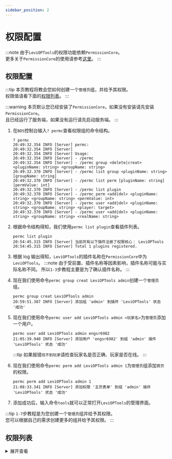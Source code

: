```yaml
---
sidebar_position: 2
---
```


# 权限配置

:::note
由于`LeviOPTools`的权限功能依赖`PermissionCore`。  
更多关于`PermissionCore`的使用请参考[这里](../../PermissionCore/index.md)。
:::

## 权限配置

:::tip
本页教程将教会您如何创建一个`管理员`组，并给予其权限。  
权限值请看下面的[权限列表](#权限列表)。
:::

:::warning
本页默认您已经安装了`PermissionCore`，如果没有安装请先安装`PermissionCore`。  
且已经运行了服务端，如果没有运行请先启动服务端。
:::

1. 在`BDS`控制台输入`? permc`查看权限组的命令结构。

   ```log title="bedrock_server_mod.exe"
   ? permc
   20:49:32.354 INFO [Server] permc:
   20:49:32.354 INFO [Server]
   20:49:32.354 INFO [Server] Usage:
   20:49:32.354 INFO [Server] - /permc
   20:49:32.354 INFO [Server] - /permc group <delete|creat> <pluginName: string> <groupName: string>
   20:49:32.370 INFO [Server] - /permc list group <pluginName: string> [groupName: string]
   20:49:32.370 INFO [Server] - /permc list perm [pluginName: string] [permValue: int]
   20:49:32.370 INFO [Server] - /permc list plugin
   20:49:32.370 INFO [Server] - /permc perm <add|del> <pluginName: string> <groupName: string> <permValue: int>
   20:49:32.370 INFO [Server] - /permc user <add|del> <pluginName: string> <groupName: string> <player: target>
   20:49:32.370 INFO [Server] - /permc user <add|del> <pluginName: string> <groupName: string> <realName: string>
   ```

2. 根据命令结构得知，我们使用`permc list plugin`查看插件列表。

   ```log {2} title="bedrock_server_mod.exe"
   permc list plugin
   20:54:45.315 INFO [Server] 当前共有以下插件注册了权限核心： LeviOPTools
   20:54:45.315 INFO [Server] Total 1 plugins registered.
   ```

3. 根据 log 输出得知，`LeviOPTools`的插件名称在`PermissionCore`中为`LeviOPTools`。
   :::note
   由于受前置、插件名称等因素影响，插件名称可能与实际名称不同。
   所以`1-3`步教程主要是为了确认插件名称。
   :::

4. 现在我们使用命令`permc group creat LeviOPTools admin`创建一个`管理员`组。

   ```log {2} title="bedrock_server_mod.exe"
   permc group creat LeviOPTools admin
   20:59:51.387 INFO [Server] 添加组 'admin' 到插件 'LeviOPTools' 状态 '成功'
   ```

5. 现在我们使用命令`permc user add LeviOPTools admin <玩家名>`为`管理员`添加一个用户。

   ```log {2} title="bedrock_server_mod.exe"
   permc user add LeviOPTools admin engsr6982
   21:05:39.940 INFO [Server] 添加用户 'engsr6982' 到组 'admin' 插件 'LeviOPTools' 状态 '成功'
   ```

   :::tip
   如果报错`找不到玩家`请检查玩家名是否正确、玩家是否在线。
   :::

6. 现在我们使用命令`permc perm add LeviOPTools admin 1`为`管理员`组添加`首页`的权限。

   ```log {2} title="bedrock_server_mod.exe"
   permc perm add LeviOPTools admin 1
   21:08:33.341 INFO [Server] 添加权限 '主页表单' 到组 'admin' 插件 'LeviOPTools' 状态 '成功'
   ```

7. 添加成功后，输入命令`tools`就可以正常打开`LeviOPTools`的管理界面。

:::tip
`1-7`步教程是为您创建一个`管理员`组并给予其权限。  
您可以根据自己的需求创建更多的组并给予其权限。
:::

## 权限列表

<details>
<summary>展开查看</summary>

| 权限 ID | 功能名称             | 枚举(备忘)               |
| ------- | -------------------- | ------------------------ |
| 0       | 未知                 | Unknown                  |
| 1       | 首页                 | indexForm                |
| 2       | 踢出玩家             | KickPlayer               |
| 3       | 杀死玩家             | KillPlayer               |
| 4       | 更改天气             | ChangeWeather            |
| 5       | 更改时间             | ChangeTime               |
| 6       | 广播消息             | BroadCastMessage         |
| 7       | MOTD 管理            | MotdManagement           |
| 8       | 设置服务器最大玩家数 | SetServerMaxPlayer       |
| 9       | 传送                 | Teleport                 |
| 10      | 清理掉落物品         | CleanDropItem            |
| 11      | 更改游戏模式         | ChangeGameMode           |
| 12      | 更改世界规则         | ChangeGameRule           |
| 13      | 获取方块或物品       | GetBlockOrItem           |
| 14      | 终端                 | Terminal                 |
| 15      | 发送消息给玩家       | SendMessageToPlayer      |
| 16      | 崩溃客户端           | CrashPlayerClient        |
| 17      | 使用玩家身份说话     | UsePlayerIdentitySay     |
| 18      | 使用玩家身份执行命令 | UsePlayerIdentityExecute |
| 19      | 封禁 GUI             | BanGui                   |
| 20      | 玩家信息             | PlayerInfo               |
| 21      | 命令黑名单           | CommandBlacklist         |
| 22      | 药水 GUI             | PotionGUI                |
| 23      | 区块操作             | ChunkOpertion            |

</details>
